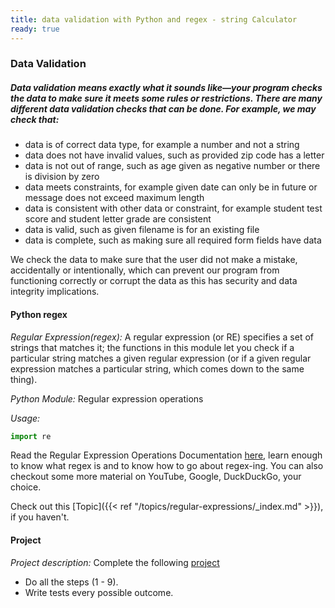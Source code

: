 ```yaml
---
title: data validation with Python and regex - string Calculator
ready: true
---
```


### Data Validation
##### Data validation means exactly what it sounds like—your program checks the data to make sure it meets some rules or restrictions. There are many different data validation checks that can be done. For example, we may check that:

  - data is of correct data type, for example a number and not a string
  - data does not have invalid values, such as provided zip code has a letter
  - data is not out of range, such as age given as negative number or there is division by zero
  - data meets constraints, for example given date can only be in future or message does not exceed maximum length
  - data is consistent with other data or constraint, for example student test score and student letter grade are consistent
  - data is valid, such as given filename is for an existing file
  - data is complete, such as making sure all required form fields have data

We check the data to make sure that the user did not make a mistake, accidentally or intentionally, which can prevent our program from functioning correctly or corrupt the data as this has security and data integrity implications.

#### Python regex
*Regular Expression(regex):* A regular expression (or RE) specifies a set of strings that matches it; the functions in this module let you check if a particular string matches a given regular expression (or if a given regular expression matches a particular string, which comes down to the same thing).

*Python Module:* Regular expression operations

*Usage:*
```py
import re
```

Read the Regular Expression Operations Documentation [here](https://docs.python.org/3/library/re.html), learn enough to know what regex is and to know how to go about regex-ing. You can also checkout some more material on YouTube, Google, DuckDuckGo, your choice.

Check out this [Topic]({{< ref "/topics/regular-expressions/_index.md" >}}), if you haven't.


#### Project
*Project description:* Complete the following [project](https://osherove.com/tdd-kata-1/)

* Do all the steps (1 - 9).
* Write tests every possible outcome.
